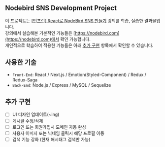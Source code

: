 ## Nodebird SNS Development Project

이 프로젝트는 [[인프런] React로 NodeBird SNS 만들기](https://inf.run/kgkk) 강의를 학습, 실습한 결과물입니다. </br>
강의에서 실습해본 기본적인 기능들은 [https://nodebird.com](https://nodebird.com)에서 확인 가능합니다.</br>
개인적으로 학습하여 적용한 기능들은 아래 [추가 구현](#additional) 항목에서 확인할 수 있습니다.

## 사용한 기술

- `Front-End`: React / Next.js / Emotion(Styled-Component) / Redux / Redux-Saga
- `Back-End`: Node.js / Express / MySQL / Sequelize

## 추가 구현 <a id="additional"></a>

- [ ] UI 디자인 업데이트(~ing)
- [ ] 게시글 수정/삭제
- [ ] 로그인 또는 회원가입시 도메인 자동 완성
- [ ] 사용자 이미지 또는 닉네임 클릭시 해당 프로필 이동
- [ ] 검색 기능 강화 (현재 해시태그 검색만 가능)

